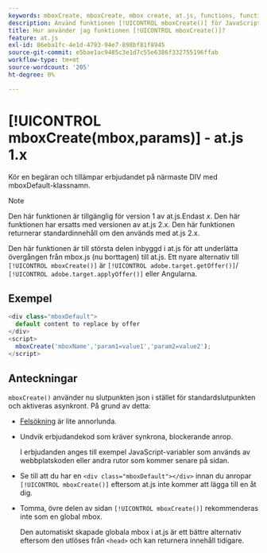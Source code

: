 ```yaml
---
keywords: mboxCreate, mboxCreate, mbox create, at.js, functions, function
description: Använd funktionen [!UICONTROL mboxCreate()] för JavaScript-biblioteket  [!DNL Adobe Target]  at.js för att tillämpa erbjudanden på närmaste DIV med klassnamnet mboxDefault. (at.js 1.x)
title: Hur använder jag funktionen [!UICONTROL mboxCreate()]?
feature: at.js
exl-id: 86eba1fc-4e1d-4793-94e7-898bf81f8945
source-git-commit: e5bae1ac9485c3e1d7c55e6386f332755196ffab
workflow-type: tm+mt
source-wordcount: '205'
ht-degree: 0%

---
```


# [!UICONTROL mboxCreate(mbox,params)] - at.js 1.x

Kör en begäran och tillämpar erbjudandet på närmaste DIV med mboxDefault-klassnamn.

>[!NOTE]
>
>Den här funktionen är tillgänglig för version 1 av at.js.Endast *x*. Den här funktionen har ersatts med versionen av at.js 2.x. Den här funktionen returnerar standardinnehåll om den används med at.js 2.x.

Den här funktionen är till största delen inbyggd i at.js för att underlätta övergången från mbox.js (nu borttagen) till at.js. Ett nyare alternativ till `[!UICONTROL mboxCreate()]` är `[!UICONTROL adobe.target.getOffer()]`/ `[!UICONTROL adobe.target.applyOffer()]` eller Angularna.

## Exempel

```javascript {line-numbers="true"}
<div class="mboxDefault"> 
  default content to replace by offer 
</div> 
<script> 
  mboxCreate('mboxName','param1=value1','param2=value2'); 
</script>
```

## Anteckningar

`mboxCreate()` använder nu slutpunkten json i stället för standardslutpunkten och aktiveras asynkront. På grund av detta:

* [Felsökning](/help/dev/implement/client-side/target-debugging-atjs/target-debugging-atjs.md) är lite annorlunda.
* Undvik erbjudandekod som kräver synkrona, blockerande anrop.

  I erbjudanden anges till exempel JavaScript-variabler som används av webbplatskoden eller andra rutor som kommer senare på sidan.

* Se till att du har en `<div class="mboxDefault"></div>` innan du anropar `[!UICONTROL mboxCreate()]` eftersom at.js inte kommer att lägga till en åt dig.

* Tomma, övre delen av sidan `[!UICONTROL mboxCreate()]` rekommenderas inte som en global mbox.

  Den automatiskt skapade globala mbox i at.js är ett bättre alternativ eftersom den utlöses från `<head>` och kan returnera innehåll tidigare.
